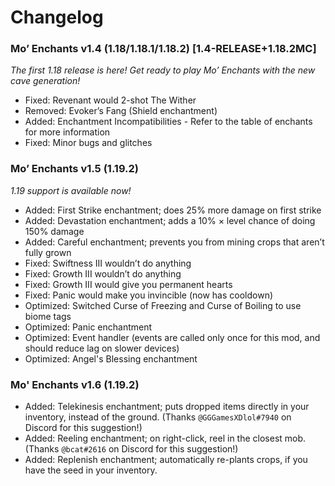 # Changelog
### Mo’ Enchants v1.4 (1.18/1.18.1/1.18.2) [1.4-RELEASE+1.18.2MC]
*The first 1.18 release is here! Get ready to play Mo’ Enchants with the new cave generation!*
-   Fixed: Revenant would 2-shot The Wither
-   Removed: Evoker’s Fang (Shield enchantment)
-   Added: Enchantment Incompatibilities - Refer to the table of enchants for more information
-   Fixed: Minor bugs and glitches

### Mo’ Enchants v1.5 (1.19.2)
*1.19 support is available now!*
- Added: First Strike enchantment; does 25% more damage on first strike
- Added: Devastation enchantment; adds a 10% × level chance of doing 150% damage
- Added: Careful enchantment; prevents you from mining crops that aren’t fully grown
- Fixed: Swiftness III wouldn’t do anything
- Fixed: Growth III wouldn’t do anything
- Fixed: Growth III would give you permanent hearts
- Fixed: Panic would make you invincible (now has cooldown)
- Optimized: Switched Curse of Freezing and Curse of Boiling to use biome tags
- Optimized: Panic enchantment
- Optimized: Event handler (events are called only once for this mod, and should reduce lag on slower devices)
- Optimized: Angel's Blessing enchantment

### Mo' Enchants v1.6 (1.19.2)
- Added: Telekinesis enchantment; puts dropped items directly in your inventory, instead of the ground. (Thanks `@GGGamesXDlol#7940` on Discord for this suggestion!)
- Added: Reeling enchantment; on right-click, reel in the closest mob. (Thanks `@bcat#2616` on Discord for this suggestion!)
- Added: Replenish enchantment; automatically re-plants crops, if you have the seed in your inventory.